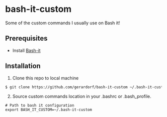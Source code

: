 # bash-it-custom
Some of the custom commands I usually use on Bash it!

## Prerequisites
- Install [Bash-it](https://github.com/Bash-it/bash-it)

## Installation
1. Clone this repo to local machine
```bash
$ git clone https://github.com/gerardorf/bash-it-custom ~/.bash-it-custom
```

2. Source custom commands location in your .bashrc or .bash_profile.
```
# Path to bash it configuration
export BASH_IT_CUSTOM=~/.bash-it-custom
```
